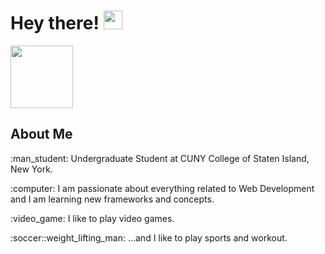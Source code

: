 # Hey there! <img src="https://raw.githubusercontent.com/MartinHeinz/MartinHeinz/master/wave.gif" width="30" />
<a href="https://www.linkedin.com/in/bolaghaly/" target="_blank"> <img src="https://img.shields.io/badge/-BolaGhaly-blue?style=flat-square&logo=Linkedin&logoColor=white&link=https://www.linkedin.com/in/bolaghaly63/" width="100"/> </a>
  
<h2>About Me</h2>
<p>:man_student: Undergraduate Student at CUNY College of Staten Island, New York.</p>
<p>:computer: I am passionate about everything related to Web Development and I am learning new frameworks and concepts.</p>
<p>:video_game: I like to play video games.</p>
<p>:soccer::weight_lifting_man: ...and I like to play sports and workout.</p>
<br/>

<!-- 
<div>
<img src="https://github-readme-stats.vercel.app/api?username=BolaGhaly&show_icons=true&theme=github_dark&border_radius=5&title_color=e4e4e4&text_color=cbcbcb&line_height=28&card_width=350&hide_rank=true&hide_border=true" />
<img src="https://github-readme-stats.vercel.app/api/top-langs/?username=BolaGhaly&langs_count=10&layout=compact&theme=github_dark&title_color=e4e4e4&text_color=cbcbcb&border_radius=5&hide=C&hide_border=true" height=213/>
</div>
-->

